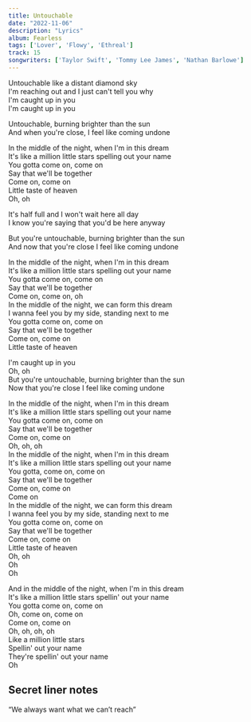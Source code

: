 ```yaml
---
title: Untouchable
date: "2022-11-06"
description: "Lyrics"
album: Fearless
tags: ['Lover', 'Flowy', 'Ethreal']
track: 15
songwriters: ['Taylor Swift', 'Tommy Lee James', 'Nathan Barlowe']
---
```

<p className="verse-one">
Untouchable like a distant diamond sky <br />
I'm reaching out and I just can't tell you why <br />
I'm caught up in you <br />
I'm caught up in you <br />
</p>
<p className="pre-chorus">
Untouchable, burning brighter than the sun <br />
And when you're close, I feel like coming undone <br />
</p>
<p className="chorus">
In the middle of the night, when I'm in this dream <br />
It's like a million little stars spelling out your name <br />
You gotta come on, come on <br />
Say that we'll be together <br />
Come on, come on <br />
Little taste of heaven <br />
Oh, oh <br />
</p>
<p className="verse-two">
It's half full and I won't wait here all day <br />
I know you're saying that you'd be here anyway <br />
</p>
<p className="pre-chorus">
But you're untouchable, burning brighter than the sun <br />
And now that you're close I feel like coming undone <br />
</p>
<p className="chorus">
In the middle of the night, when I'm in this dream <br />
It's like a million little stars spelling out your name <br />
You gotta come on, come on <br />
Say that we'll be together <br />
Come on, come on, oh <br />
In the middle of the night, we can form this dream <br />
I wanna feel you by my side, standing next to me <br />
You gotta come on, come on <br />
Say that we'll be together <br />
Come on, come on <br />
Little taste of heaven <br />
</p>
<p className="bridge">
I'm caught up in you <br />
Oh, oh <br />
But you're untouchable, burning brighter than the sun <br />
Now that you're close I feel like coming undone <br />
</p>
<p className="chorus">
In the middle of the night, when I'm in this dream <br />
It's like a million little stars spelling out your name <br />
You gotta come on, come on <br />
Say that we'll be together <br />
Come on, come on <br />
Oh, oh, oh <br />
In the middle of the night, when I'm in this dream <br />
It's like a million little stars spelling out your name <br />
You gotta, come on, come on <br />
Say that we'll be together <br />
Come on, come on <br />
Come on <br />
In the middle of the night, we can form this dream <br />
I wanna feel you by my side, standing next to me <br />
You gotta come on, come on <br />
Say that we'll be together <br />
Come on, come on <br />
Little taste of heaven <br />
Oh, oh <br />
Oh <br />
Oh <br />
</p>
<p className="outro">
And in the middle of the night, when I'm in this dream <br />
It's like a million little stars spellin' out your name <br />
You gotta come on, come on <br />
Oh, come on, come on <br />
Come on, come on <br />
Oh, oh, oh, oh <br />
Like a million little stars <br />
Spellin' out your name <br />
They're spellin' out your name <br />
Oh <br />
</p>


## Secret liner notes
“We always want what we can’t reach”